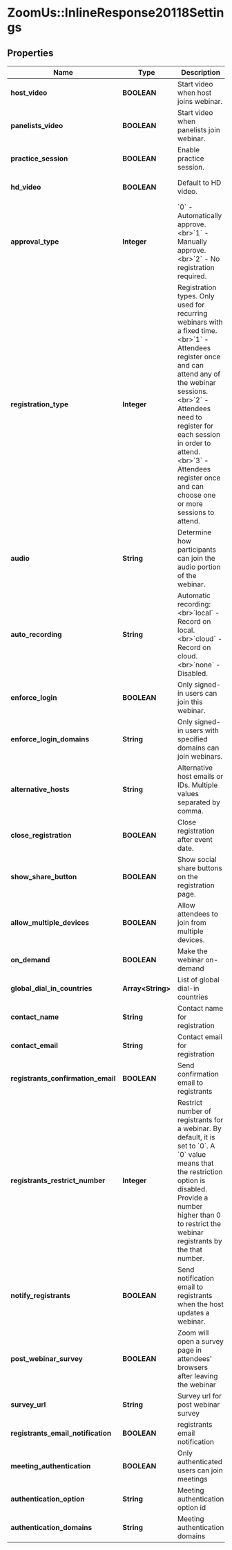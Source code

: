 # ZoomUs::InlineResponse20118Settings

## Properties
Name | Type | Description | Notes
------------ | ------------- | ------------- | -------------
**host_video** | **BOOLEAN** | Start video when host joins webinar. | [optional] 
**panelists_video** | **BOOLEAN** | Start video when panelists join webinar. | [optional] 
**practice_session** | **BOOLEAN** | Enable practice session. | [optional] [default to false]
**hd_video** | **BOOLEAN** | Default to HD video. | [optional] [default to false]
**approval_type** | **Integer** | &#x60;0&#x60; - Automatically approve.&lt;br&gt;&#x60;1&#x60; - Manually approve.&lt;br&gt;&#x60;2&#x60; - No registration required. | [optional] 
**registration_type** | **Integer** | Registration types. Only used for recurring webinars with a fixed time.&lt;br&gt;&#x60;1&#x60; - Attendees register once and can attend any of the webinar sessions.&lt;br&gt;&#x60;2&#x60; - Attendees need to register for each session in order to attend.&lt;br&gt;&#x60;3&#x60; - Attendees register once and can choose one or more sessions to attend. | [optional] 
**audio** | **String** | Determine how participants can join the audio portion of the webinar. | [optional] [default to &#39;both&#39;]
**auto_recording** | **String** | Automatic recording:&lt;br&gt;&#x60;local&#x60; - Record on local.&lt;br&gt;&#x60;cloud&#x60; -  Record on cloud.&lt;br&gt;&#x60;none&#x60; - Disabled. | [optional] [default to &#39;none&#39;]
**enforce_login** | **BOOLEAN** | Only signed-in users can join this webinar. | [optional] 
**enforce_login_domains** | **String** | Only signed-in users with specified domains can join webinars. | [optional] 
**alternative_hosts** | **String** | Alternative host emails or IDs. Multiple values separated by comma. | [optional] 
**close_registration** | **BOOLEAN** | Close registration after event date. | [optional] 
**show_share_button** | **BOOLEAN** | Show social share buttons on the registration page. | [optional] 
**allow_multiple_devices** | **BOOLEAN** | Allow attendees to join from multiple devices. | [optional] 
**on_demand** | **BOOLEAN** | Make the webinar on-demand | [optional] [default to false]
**global_dial_in_countries** | **Array&lt;String&gt;** | List of global dial-in countries | [optional] 
**contact_name** | **String** | Contact name for registration | [optional] 
**contact_email** | **String** | Contact email for registration | [optional] 
**registrants_confirmation_email** | **BOOLEAN** | Send confirmation email to registrants | [optional] 
**registrants_restrict_number** | **Integer** | Restrict number of registrants for a webinar. By default, it is set to &#x60;0&#x60;. A &#x60;0&#x60; value means that the restriction option is disabled. Provide a number higher than 0 to restrict the webinar registrants by the that number. | [optional] 
**notify_registrants** | **BOOLEAN** | Send notification email to registrants when the host updates a webinar. | [optional] 
**post_webinar_survey** | **BOOLEAN** | Zoom will open a survey page in attendees&#39; browsers after leaving the webinar | [optional] 
**survey_url** | **String** | Survey url for post webinar survey | [optional] 
**registrants_email_notification** | **BOOLEAN** | registrants email notification | [optional] 
**meeting_authentication** | **BOOLEAN** | Only authenticated users can join meetings | [optional] 
**authentication_option** | **String** | Meeting authentication option id | [optional] 
**authentication_domains** | **String** | Meeting authentication domains | [optional] 


